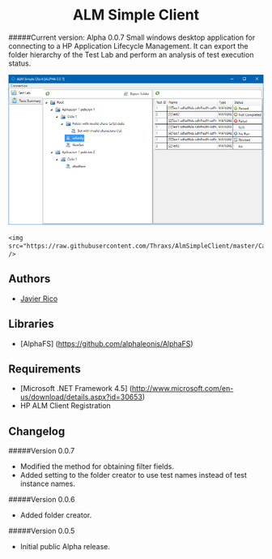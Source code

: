 <h1 align="center">ALM Simple Client</h1>

#####Current version: Alpha 0.0.7
Small windows desktop application for connecting to a HP Application Lifecycle Management. It can export the folder hierarchy of the Test Lab and perform an  analysis of test execution status.

<p align="center">
	<img src="https://raw.githubusercontent.com/Thraxs/AlmSimpleClient/master/Capture1.png" />
	
	<img src="https://raw.githubusercontent.com/Thraxs/AlmSimpleClient/master/Capture2.png" />
</p>

## Authors
 * [Javier Rico](https://github.com/Thraxs/)
 
## Libraries
 * [AlphaFS] (https://github.com/alphaleonis/AlphaFS) 

## Requirements
 * [Microsoft .NET Framework 4.5] (http://www.microsoft.com/en-us/download/details.aspx?id=30653)
 * HP ALM Client Registration
 
## Changelog
#####Version 0.0.7
 * Modified the method for obtaining filter fields.
 * Added setting to the folder creator to use test names instead of test instance names.

#####Version 0.0.6
 * Added folder creator.

#####Version 0.0.5
 * Initial public Alpha release.